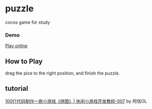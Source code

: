 # puzzle
cocos game for study

### Demo
[Play online](https://littlegauze.github.io/puzzle/build/web-mobile/)

## How to Play
 drag the pice to the right position, and finish the puzzle.
 
## tutorial
[100行代码制作一款小游戏《拼图》| 休闲小游戏开发教程-007](https://www.bilibili.com/video/BV1BJ41147yt?p=2)  by 阿信OL
